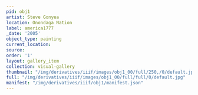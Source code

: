```yaml
---
pid: obj1
artist: Steve Gonyea
location: Onondaga Nation
label: america1777
_date: '2005'
object_type: painting
current_location: 
source: 
order: '1'
layout: gallery_item
collection: visual-gallery
thumbnail: "/img/derivatives/iiif/images/obj1_00/full/250,/0/default.jpg"
full: "/img/derivatives/iiif/images/obj1_00/full/full/0/default.jpg"
manifest: "/img/derivatives/iiif/obj1/manifest.json"
---
```

